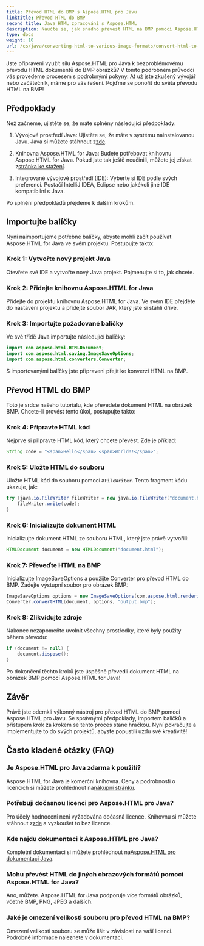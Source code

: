 ```yaml
---
title: Převod HTML do BMP s Aspose.HTML pro Javu
linktitle: Převod HTML do BMP
second_title: Java HTML zpracování s Aspose.HTML
description: Naučte se, jak snadno převést HTML na BMP pomocí Aspose.HTML pro Java. Podrobný průvodce s předpoklady a importy balíčků. Prozkoumat nyní!
type: docs
weight: 10
url: /cs/java/converting-html-to-various-image-formats/convert-html-to-bmp/
---
```


Jste připraveni využít sílu Aspose.HTML pro Java k bezproblémovému převodu HTML dokumentů do BMP obrázků? V tomto podrobném průvodci vás provedeme procesem s podrobnými pokyny. Ať už jste zkušený vývojář nebo začátečník, máme pro vás řešení. Pojďme se ponořit do světa převodu HTML na BMP!

## Předpoklady

Než začneme, ujistěte se, že máte splněny následující předpoklady:

1.  Vývojové prostředí Java: Ujistěte se, že máte v systému nainstalovanou Javu. Java si můžete stáhnout z[zde](https://www.java.com/download/).

2.  Knihovna Aspose.HTML for Java: Budete potřebovat knihovnu Aspose.HTML for Java. Pokud jste tak ještě neučinili, můžete jej získat z[stránka ke stažení](https://releases.aspose.com/html/java/).

3. Integrované vývojové prostředí (IDE): Vyberte si IDE podle svých preferencí. Postačí IntelliJ IDEA, Eclipse nebo jakékoli jiné IDE kompatibilní s Java.

Po splnění předpokladů přejdeme k dalším krokům.

## Importujte balíčky

Nyní naimportujeme potřebné balíčky, abyste mohli začít používat Aspose.HTML for Java ve svém projektu. Postupujte takto:

### Krok 1: Vytvořte nový projekt Java

Otevřete své IDE a vytvořte nový Java projekt. Pojmenujte si to, jak chcete.

### Krok 2: Přidejte knihovnu Aspose.HTML for Java

Přidejte do projektu knihovnu Aspose.HTML for Java. Ve svém IDE přejděte do nastavení projektu a přidejte soubor JAR, který jste si stáhli dříve.

### Krok 3: Importujte požadované balíčky

Ve své třídě Java importujte následující balíčky:

```java
import com.aspose.html.HTMLDocument;
import com.aspose.html.saving.ImageSaveOptions;
import com.aspose.html.converters.Converter;
```

S importovanými balíčky jste připraveni přejít ke konverzi HTML na BMP.

## Převod HTML do BMP

Toto je srdce našeho tutoriálu, kde převedete dokument HTML na obrázek BMP. Chcete-li provést tento úkol, postupujte takto:

### Krok 4: Připravte HTML kód

Nejprve si připravte HTML kód, který chcete převést. Zde je příklad:

```java
String code = "<span>Hello</span> <span>World!!</span>";
```

### Krok 5: Uložte HTML do souboru

Uložte HTML kód do souboru pomocí a`FileWriter`. Tento fragment kódu ukazuje, jak:

```java
try (java.io.FileWriter fileWriter = new java.io.FileWriter("document.html")) {
    fileWriter.write(code);
}
```

### Krok 6: Inicializujte dokument HTML

Inicializujte dokument HTML ze souboru HTML, který jste právě vytvořili:

```java
HTMLDocument document = new HTMLDocument("document.html");
```

### Krok 7: Převeďte HTML na BMP

Inicializujte ImageSaveOptions a použijte Converter pro převod HTML do BMP. Zadejte výstupní soubor pro obrázek BMP:

```java
ImageSaveOptions options = new ImageSaveOptions(com.aspose.html.rendering.image.ImageFormat.Bmp);
Converter.convertHTML(document, options, "output.bmp");
```

### Krok 8: Zlikvidujte zdroje

Nakonec nezapomeňte uvolnit všechny prostředky, které byly použity během převodu:

```java
if (document != null) {
    document.dispose();
}
```

Po dokončení těchto kroků jste úspěšně převedli dokument HTML na obrázek BMP pomocí Aspose.HTML for Java!

## Závěr

Právě jste odemkli výkonný nástroj pro převod HTML do BMP pomocí Aspose.HTML pro Javu. Se správnými předpoklady, importem balíčků a přístupem krok za krokem se tento proces stane hračkou. Nyní pokračujte a implementujte to do svých projektů, abyste popustili uzdu své kreativitě!

## Často kladené otázky (FAQ)

### Je Aspose.HTML pro Java zdarma k použití?
 Aspose.HTML for Java je komerční knihovna. Ceny a podrobnosti o licencích si můžete prohlédnout na[nákupní stránku](https://purchase.aspose.com/buy).

### Potřebuji dočasnou licenci pro Aspose.HTML pro Java?
 Pro účely hodnocení není vyžadována dočasná licence. Knihovnu si můžete stáhnout z[zde](https://releases.aspose.com/) a vyzkoušet to bez licence.

### Kde najdu dokumentaci k Aspose.HTML pro Java?
 Kompletní dokumentaci si můžete prohlédnout na[Aspose.HTML pro dokumentaci Java](https://reference.aspose.com/html/java/).

### Mohu převést HTML do jiných obrazových formátů pomocí Aspose.HTML for Java?
Ano, můžete. Aspose.HTML for Java podporuje více formátů obrázků, včetně BMP, PNG, JPEG a dalších.

### Jaké je omezení velikosti souboru pro převod HTML na BMP?
Omezení velikosti souboru se může lišit v závislosti na vaší licenci. Podrobné informace naleznete v dokumentaci.
